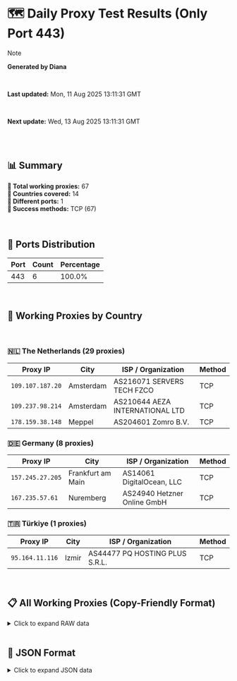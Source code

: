 # 🗺️ Daily Proxy Test Results (Only Port 443)

> [!NOTE]
>
> **Generated by Diana**
>
> <br/>
>
> **Last updated:** Mon, 11 Aug 2025 13:11:31 GMT
>
> <br/>
>
> **Next update:** Wed, 13 Aug 2025 13:11:31 GMT
>
> <br/>

</br>

## 📊 Summary

**🔹 Total working proxies:** 67  
**🔹 Countries covered:** 14  
**🔹 Different ports:** 1  
**🔹 Success methods:** TCP (67)

<br/>

## 🔌 Ports Distribution

| Port | Count | Percentage |
| ---- | ----- | ---------- |
| 443  | 6     | 100.0%     |

<br/>

## 🫧 Working Proxies by Country

<br/>

### 🇳🇱 The Netherlands (29 proxies)

| Proxy IP         | City      | ISP / Organization              | Method |
| ---------------- | --------- | ------------------------------- | ------ |
| `109.107.187.20` | Amsterdam | AS216071 SERVERS TECH FZCO      | TCP    |
| `109.237.98.214` | Amsterdam | AS210644 AEZA INTERNATIONAL LTD | TCP    |
| `178.159.38.148` | Meppel    | AS204601 Zomro B.V.             | TCP    |

### 🇩🇪 Germany (8 proxies)

| Proxy IP         | City              | ISP / Organization          | Method |
| ---------------- | ----------------- | --------------------------- | ------ |
| `157.245.27.205` | Frankfurt am Main | AS14061 DigitalOcean, LLC   | TCP    |
| `167.235.57.61`  | Nuremberg         | AS24940 Hetzner Online GmbH | TCP    |

### 🇹🇷 Türkiye (1 proxies)

| Proxy IP        | City  | ISP / Organization             | Method |
| --------------- | ----- | ------------------------------ | ------ |
| `95.164.11.116` | Izmir | AS44477 PQ HOSTING PLUS S.R.L. | TCP    |

<br/>

## 📋 All Working Proxies (Copy-Friendly Format)

<details>
<summary>Click to expand RAW data</summary>

```
109.107.187.20
109.237.98.214
178.159.38.148
157.245.27.205
167.235.57.61
95.164.11.116
```

</details>

<br/>

## 💾 JSON Format

<details>
<summary>Click to expand JSON data</summary>

```json
[
  {
    "ip": "94.177.8.40",
    "port": "443",
    "method": "TCP",
    "country": "Austria",
    "city": "Wien",
    "as": "AS40994 Hohl IT e.U.",
    "proxy": "unknown"
  },
  {
    "ip": "34.83.245.149",
    "port": "443",
    "method": "TCP",
    "country": "United States",
    "city": "The Dalles",
    "as": "AS396982 Google LLC",
    "proxy": "unknown"
  },
  {
    "ip": "35.247.124.181",
    "port": "443",
    "method": "TCP",
    "country": "United States",
    "city": "The Dalles",
    "as": "AS396982 Google LLC",
    "proxy": "unknown"
  }
]
```

</details>
